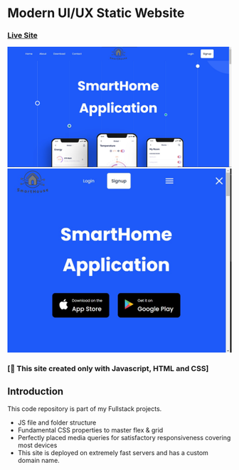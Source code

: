 # Modern UI/UX Static Website 
### [Live Site](https://smart-home-app.website)


![alt text](<images/displaying the app/Homepage.jpg>)
![alt text](<images/displaying the app/Phone display.jpg>)

### [🌟 This site created only with Javascript, HTML and CSS]

## Introduction
This code repository is part of my Fullstack projects. 

- JS file and folder structure
- Fundamental CSS properties to master flex & grid
- Perfectly placed media queries for satisfactory responsiveness covering most devices
- This site is deployed on extremely fast servers and has a custom domain name.
